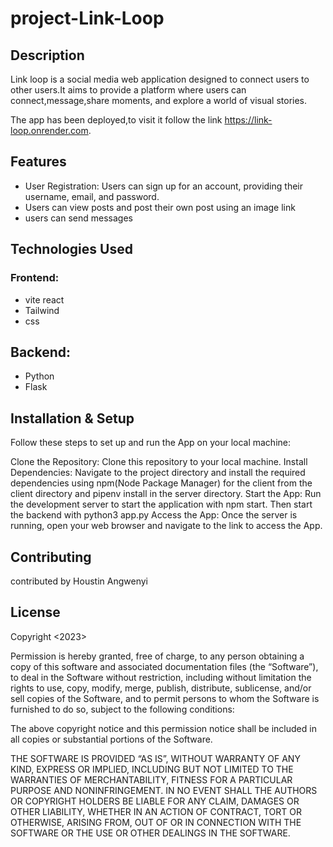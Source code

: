 # project-Link-Loop

## Description 
Link loop is a social media web application designed to connect users to other users.It aims to provide a platform where users can connect,message,share moments, and explore a world of visual stories.

The app has been deployed,to visit it follow the link https://link-loop.onrender.com.

## Features
- User Registration: Users can sign up for an account, providing their username, email, and password.
- Users can view posts and post their own post using an image link
- users can send messages

## Technologies Used

### Frontend: 
- vite react
- Tailwind
- css

## Backend:
- Python
- Flask

## Installation & Setup
Follow these steps to set up and run the App on your local machine:

Clone the Repository: Clone this repository to your local machine.
Install Dependencies: Navigate to the project directory and install the required dependencies using npm(Node Package Manager) for the client from the client directory and pipenv install in the server directory.
Start the App: Run the development server to start the application with npm start. Then start the backend with python3 app.py
Access the App: Once the server is running, open your web browser and navigate to the link to access the App.

## Contributing
contributed by Houstin Angwenyi

## License

Copyright <2023> <Houstin Angwenyi>

Permission is hereby granted, free of charge, to any person obtaining a copy of this software and associated documentation files (the “Software”), to deal in the Software without restriction, including without limitation the rights to use, copy, modify, merge, publish, distribute, sublicense, and/or sell copies of the Software, and to permit persons to whom the Software is furnished to do so, subject to the following conditions:

The above copyright notice and this permission notice shall be included in all copies or substantial portions of the Software.

THE SOFTWARE IS PROVIDED “AS IS”, WITHOUT WARRANTY OF ANY KIND, EXPRESS OR IMPLIED, INCLUDING BUT NOT LIMITED TO THE WARRANTIES OF MERCHANTABILITY, FITNESS FOR A PARTICULAR PURPOSE AND NONINFRINGEMENT. IN NO EVENT SHALL THE AUTHORS OR COPYRIGHT HOLDERS BE LIABLE FOR ANY CLAIM, DAMAGES OR OTHER LIABILITY, WHETHER IN AN ACTION OF CONTRACT, TORT OR OTHERWISE, ARISING FROM, OUT OF OR IN CONNECTION WITH THE SOFTWARE OR THE USE OR OTHER DEALINGS IN THE SOFTWARE.